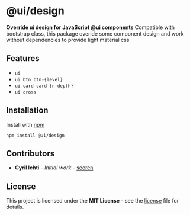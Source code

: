 # @ui/design
**Override ui design for JavaScript @ui components**
Compatible with bootstrap class, this package overide some component design and work without dependencies to provide light material css

## Features
* `ui`
* `ui btn btn-{level}`
* `ui card card-{n-depth}`
* `ui cross`


## Installation
Install with [npm](https://www.npmjs.com/package/@ui/design)
```
npm install @ui/design
```

##  Contributors
* **Cyril Ichti** - *Initial work* - [seeren](https://github.com/seeren)

## License
This project is licensed under the **MIT License** - see the [license](LICENSE) file for details.